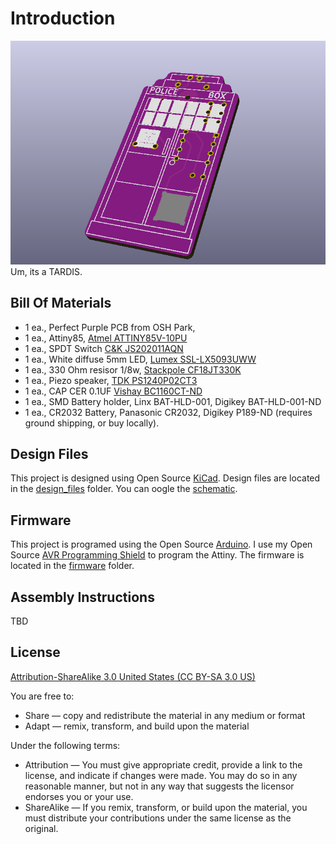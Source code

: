 Introduction
============

![Project](images/project.png) 
Um, its a TARDIS.


Bill Of Materials
-----------------
  
- 1 ea., Perfect Purple PCB from OSH Park, 
- 1 ea., Attiny85, [Atmel ATTINY85V-10PU](https://www.digikey.com/short/3ntz53)
- 1 ea., SPDT Switch [C&K JS202011AQN](https://www.digikey.com/short/j48ddn)
- 1 ea., White diffuse 5mm LED, [Lumex SSL-LX5093UWW](https://www.digikey.com/short/j48dv8)
- 1 ea., 330 Ohm resisor 1/8w, [Stackpole CF18JT330K](https://www.digikey.com/short/j48dnf)
- 1 ea., Piezo speaker, [TDK PS1240P02CT3](http://www.digikey.com/short/7hcrp1)
- 1 ea., CAP CER 0.1UF [Vishay BC1160CT-ND](https://www.digikey.com/short/314jvp)
- 1 ea., SMD Battery holder, Linx BAT-HLD-001, Digikey BAT-HLD-001-ND
- 1 ea., CR2032 Battery, Panasonic CR2032, Digikey P189-ND (requires ground shipping, or buy locally).


Design Files
------------
This project is designed using Open Source [KiCad](http://kicad-pcb.org/). Design files are located in the [design_files](design_files/) folder.  You can oogle the [schematic](images/project.sch.png).

Firmware
--------
This project is programed using the Open Source [Arduino](https://www.arduino.cc/). I use my Open Source [AVR Programming Shield](https://www.tindie.com/products/MakersBox/yet-another-programming-shield/) to program the Attiny. The firmware is located in the [firmware](firmware/) folder.

Assembly Instructions
---------------------
TBD

License
-------
[Attribution-ShareAlike 3.0 United States (CC BY-SA 3.0 US)](https://creativecommons.org/licenses/by-sa/3.0/us/)

You are free to:

- Share — copy and redistribute the material in any medium or format
- Adapt — remix, transform, and build upon the material

Under the following terms:

- Attribution — You must give appropriate credit, provide a link to the license, and indicate if changes were made. You may do so in any reasonable manner, but not in any way that suggests the licensor endorses you or your use.
- ShareAlike — If you remix, transform, or build upon the material, you must distribute your contributions under the same license as the original.
